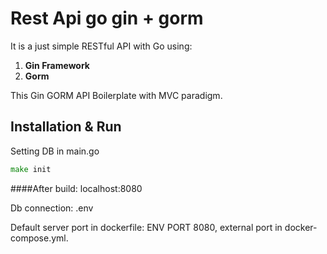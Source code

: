 # Rest Api go gin + gorm
It is a just simple RESTful API with Go using:
1. **Gin Framework**
2. **Gorm**

This Gin GORM API Boilerplate with MVC paradigm.

## Installation & Run

Setting DB in main.go
```go
make init
```

####After build: localhost:8080

Db connection: .env

Default server port in dockerfile: ENV PORT 8080, external port in docker-compose.yml.